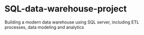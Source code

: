 # SQL-data-warehouse-project
Building a modern data warehouse using SQL server, including ETL processes, data modeling and analytics
